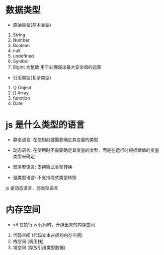 # 数据类型
- 原始类型(基本类型)
1. String
2. Number
3. Boolean
4. null
5. undefined  
6. Symbol   
7. BigInt  大整数   用于处理超出最大安全值的运算

- 引用类型(复杂类型)
1. {}  Object
2. []  Array
3. function
4. Date

# js 是什么类型的语言
- 静态语言: 在使用前就需要确定其变量的类型
- 动态语言: 在使用时不需要确定其变量的类型，而是在运行时根据赋值的变量类型来确定

- 弱类型语言: 支持隐式类型转换
- 强类型语言: 不支持隐式类型转换

js 是动态语言，弱类型语言

# 内存空间
- v8 在执行 js 代码时，开辟出来的内存空间
1. 代码空间  (代码文本占据的内存空间)
2. 栈空间   (调用栈)
3. 堆空间   (存放引用类型数据)
